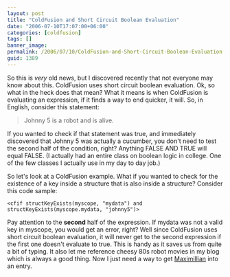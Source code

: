 ```yaml
---
layout: post
title: "ColdFusion and Short Circuit Boolean Evaluation"
date: "2006-07-10T17:07:00+06:00"
categories: [coldfusion]
tags: []
banner_image: 
permalink: /2006/07/10/ColdFusion-and-Short-Circuit-Boolean-Evaluation
guid: 1389
---
```


So this is <i>very</i> old news, but I discovered recently that not everyone may know about this. ColdFusion uses short circuit boolean evaluation. Ok, so what in the heck does that mean? What it means is when ColdFusion is evaluating an expression, if it finds a way to end quicker, it will. So, in English, consider this statement:

<blockquote>
Johnny 5 is a robot and is alive.
</blockquote>
<!--more-->
If you wanted to check if that statement was true, and immediately discovered that Johnny 5 was actually a cucumber, you don't need to test the second half of the condition, right? Anything FALSE AND TRUE will equal FALSE. (I actually had an entire class on boolean logic in college. One of the few classes I actually use in my day to day job.) 

So let's look at a ColdFusion example. What if you wanted to check for the existence of a key inside a structure that is also inside a structure? Consider this code sample:

<pre><code class="language-markup">&lt;cfif structKeyExists(myscope, "mydata") and structKeyExists(myscope.mydata, "johnny5")&gt;
</code></pre>

Pay attention to the <b>second</b> half of the expression. If mydata was not a valid key in myscope, you would get an error, right? Well since ColdFusion uses short circuit boolean evaluation, it will never get to the second expression if the first one doesn't evaluate to true. This is handy as it saves us from quite a bit of typing. It also let me reference cheesy 80s robot movies in my blog which is always a good thing. Now I just need a way to get <a href="http://en.wikipedia.org/wiki/Maximillian_(robot)">Maximillian</a> into an entry.